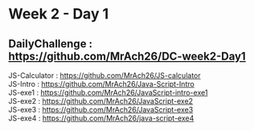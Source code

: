 # Week 2 - Day 1 

DailyChallenge : https://github.com/MrAch26/DC-week2-Day1
-

JS-Calculator : https://github.com/MrAch26/JS-calculator <br>
JS-Intro : https://github.com/MrAch26/Java-Script-Intro <br>
JS-exe1 : https://github.com/MrAch26/JavaScript-intro-exe1 <br>
JS-exe2 : https://github.com/MrAch26/JavaScript-exe2 <br> 
JS-exe3 : https://github.com/MrAch26/JavaScript-exe3 <br>
JS-exe4 : https://github.com/MrAch26/java-script-exe4

